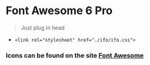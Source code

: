 # Font Awesome 6 Pro


> Just plug in head
- `<link rel="stylesheet" href="./ifo/ifo.css">`

### Icons can be found on the site [Font Awesome](https://fontawesome.com/icons)

